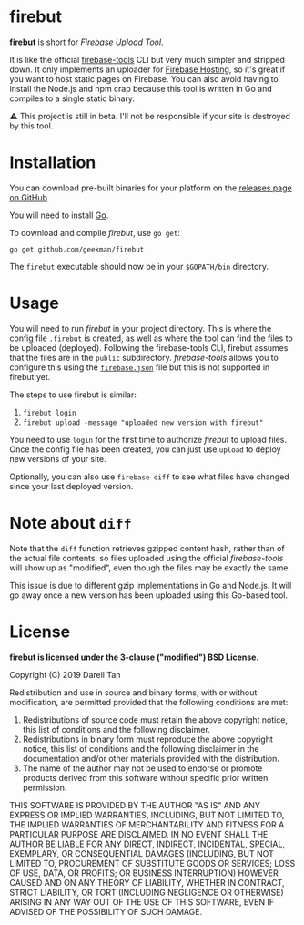 firebut
========
**firebut** is short for *Firebase Upload Tool*.

It is like the official [firebase-tools](https://github.com/firebase/firebase-tools) CLI 
but very much simpler and stripped down.
It only implements an uploader for [Firebase Hosting](https://firebase.google.com/docs/hosting/),
so it's great if you want to host static pages on Firebase.
You can also avoid having to install the Node.js and npm crap
because this tool is written in Go and compiles to a single static binary.

⚠️ This project is still in beta.
I'll not be responsible if your site is destroyed by this tool.

Installation
=============

You can download pre-built binaries for your platform on the 
[releases page on GitHub](https://github.com/geekman/firebut/releases).

You will need to install [Go](https://golang.org/).

To download and compile *firebut*, use `go get`:

	go get github.com/geekman/firebut

The `firebut` executable should now be in your `$GOPATH/bin` directory.


Usage
======
You will need to run *firebut* in your project directory.
This is where the config file `.firebut` is created, 
as well as where the tool can find the files to be uploaded (deployed).
Following the firebase-tools CLI, firebut assumes that the files are in the `public` subdirectory.
*firebase-tools* allows you to configure this using the 
[`firebase.json`](https://firebase.google.com/docs/hosting/full-config) 
file but this is not supported in firebut yet.

The steps to use firebut is similar:

1. `firebut login`
2. `firebut upload -message "uploaded new version with firebut"`

You need to use `login` for the first time to authorize *firebut* to upload files.
Once the config file has been created, you can just use `upload` to deploy new versions of your site.

Optionally, you can also use `firebase diff` to see what files have changed
since your last deployed version.


Note about `diff`
=================
Note that the `diff` function retrieves gzipped content hash, 
rather than of the actual file contents, so files uploaded using the official 
*firebase-tools* will show up as "modified", even though the files may be exactly the same.

This issue is due to different gzip implementations in Go and Node.js.
It will go away once a new version has been uploaded using this Go-based tool.


License
========

**firebut is licensed under the 3-clause ("modified") BSD License.**

Copyright (C) 2019 Darell Tan

Redistribution and use in source and binary forms, with or without
modification, are permitted provided that the following conditions
are met:

1. Redistributions of source code must retain the above copyright
   notice, this list of conditions and the following disclaimer.
2. Redistributions in binary form must reproduce the above copyright
   notice, this list of conditions and the following disclaimer in the
   documentation and/or other materials provided with the distribution.
3. The name of the author may not be used to endorse or promote products
   derived from this software without specific prior written permission.

THIS SOFTWARE IS PROVIDED BY THE AUTHOR "AS IS" AND ANY EXPRESS OR
IMPLIED WARRANTIES, INCLUDING, BUT NOT LIMITED TO, THE IMPLIED WARRANTIES
OF MERCHANTABILITY AND FITNESS FOR A PARTICULAR PURPOSE ARE DISCLAIMED.
IN NO EVENT SHALL THE AUTHOR BE LIABLE FOR ANY DIRECT, INDIRECT,
INCIDENTAL, SPECIAL, EXEMPLARY, OR CONSEQUENTIAL DAMAGES (INCLUDING, BUT
NOT LIMITED TO, PROCUREMENT OF SUBSTITUTE GOODS OR SERVICES; LOSS OF USE,
DATA, OR PROFITS; OR BUSINESS INTERRUPTION) HOWEVER CAUSED AND ON ANY
THEORY OF LIABILITY, WHETHER IN CONTRACT, STRICT LIABILITY, OR TORT
(INCLUDING NEGLIGENCE OR OTHERWISE) ARISING IN ANY WAY OUT OF THE USE OF
THIS SOFTWARE, EVEN IF ADVISED OF THE POSSIBILITY OF SUCH DAMAGE.

